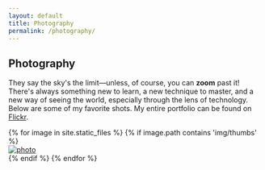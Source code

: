 ```yaml
---
layout: default
title: Photography
permalink: /photography/
---
```


<div class="container-fluid content-post">
  <h2>Photography</h2>
  <p>They say the sky's the limit—unless, of course, you can <strong>zoom</strong> past it! There's always something new to learn,
  a new technique to master, and a new way of seeing the world, especially through the lens of technology. Below are some of my
  favorite shots. My entire portfolio can be found on <a href="https://www.flickr.com/photos/143893005@N04/">Flickr</a>.</p>
  <div class="container-fluid">
    <div class="row">
      {% for image in site.static_files %}
        {% if image.path contains 'img/thumbs' %}
          <div class="col-md-4">
            <a class="thumbnail {% if image.path contains '*' %}mb-0{% endif %}" href="{{ site.baseurl }}{{ image.path | replace:'thumbs','hi-res'}}">
              <img class="img-responsive" src="{{ site.baseurl}}{{ image.path }}" alt="photo" />
            </a>
          </div>
        {% endif %}
      {% endfor %}
    </div>
  </div>
</div>
